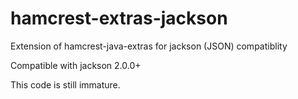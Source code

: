 hamcrest-extras-jackson
=======================

Extension of hamcrest-java-extras for jackson (JSON) compatiblity

Compatible with jackson 2.0.0+

This code is still immature.
